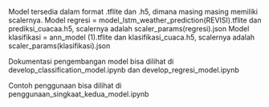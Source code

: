 Model tersedia dalam format .tflite dan .h5, dimana masing masing memiliki scalernya.
Model regresi = model_lstm_weather_prediction(REVISI).tflite dan prediksi_cuacaa.h5, scalernya adalah scaler_params(regresi).json
Model klasifikasi = ann_model (1).tflite dan klasifikasi_cuaca.h5, scalernya adalah scaler_params(klasifikasi).json

Dokumentasi pengembangan model bisa dilihat di develop_classification_model.ipynb dan develop_regresi_model.ipynb

Contoh penggunaan bisa dilihat di penggunaan_singkaat_kedua_model.ipynb
